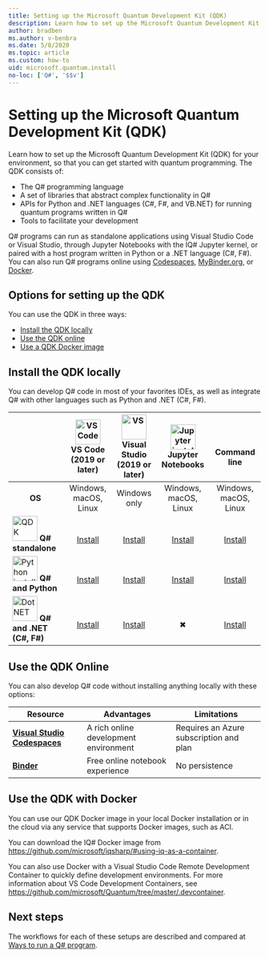 ```yaml
---
title: Setting up the Microsoft Quantum Development Kit (QDK)
description: Learn how to set up the Microsoft Quantum Development Kit for different environments.
author: bradben
ms.author: v-benbra
ms.date: 5/8/2020
ms.topic: article
ms.custom: how-to
uid: microsoft.quantum.install
no-loc: ['Q#', '$$v']
---
```


# Setting up the Microsoft Quantum Development Kit (QDK)

Learn how to set up the Microsoft Quantum Development Kit (QDK) for your environment, so that you can get started with quantum programming. The QDK consists of:

- The Q# programming language
- A set of libraries that abstract complex functionality in Q#
- APIs for Python and .NET languages (C#, F#, and VB.NET) for running quantum programs written in Q#
- Tools to facilitate your development

Q# programs can run as standalone applications using Visual Studio Code or Visual Studio, through Jupyter Notebooks with the IQ# Jupyter kernel, or paired with a host program written in Python or a .NET language (C#, F#). You can also run Q# programs online using [Codespaces](https://online.visualstudio.com/), [MyBinder.org](https://mybinder.org/), or [Docker](#use-the-qdk-with-docker). 

## Options for setting up the QDK

You can use the QDK in three ways:

- [Install the QDK locally](#install-the-qdk-locally)
- [Use the QDK online](#use-the-qdk-online)
- [Use a QDK Docker image](#use-the-qdk-with-docker)

## Install the QDK locally

You can develop Q# code in most of your favorites IDEs, as well as integrate Q# with other languages such as Python and .NET (C#, F#).

|&nbsp; |<img src="~/media/vs_code.png" alt="VS Code" width="50"/><br> **VS Code<br>(2019 or later)**|<img src="~/media/vs_studio.png" alt="VS" width="50"/><br>**Visual Studio<br>(2019 or later)** |<img src="~/media/jupyter.png" alt="Jupyter install" width="50"/><br> **Jupyter Notebooks**|<br><br> **Command line**|
|:-----|:-----:|:-----:|:-----:|:-----:|
|&nbsp;&nbsp;&nbsp;&nbsp;&nbsp;&nbsp;&nbsp;&nbsp;**OS** |Windows, macOS, Linux |Windows only |Windows, macOS, Linux |Windows, macOS, Linux |
|<img src="~/media/quantum.png" alt="QDK" width="50"/> **Q# standalone**  |<br>[Install](xref:microsoft.quantum.install.standalone) |<br> [Install](xref:microsoft.quantum.install.standalone)  |<br> [Install](xref:microsoft.quantum.install.jupyter) |<br>[Install](xref:microsoft.quantum.install.standalone)|
|<img src="~/media/python.png" alt="Python install" width="50"/> **Q#  and Python**  |<br>[Install](xref:microsoft.quantum.install.python) |<br>[Install](xref:microsoft.quantum.install.python) |<br>[Install](xref:microsoft.quantum.install.jupyter) |<br>[Install](xref:microsoft.quantum.install.python) |
|<img src="~/media/dot_net.png" alt="DotNET" width="50"/> **Q# and .NET (C#, F#)** |<br>[Install](xref:microsoft.quantum.install.cs) |<br>[Install](xref:microsoft.quantum.install.cs)|<br>&#10006; |<br>[Install](xref:microsoft.quantum.install.cs) |

## Use the QDK Online

You can also develop Q# code without installing anything locally with these options:

|Resource|Advantages|Limitations|
|---|---|---|
|[**Visual Studio Codespaces**](xref:microsoft.quantum.install.standalone)|A rich online development environment  |Requires an Azure subscription and plan |
|[**Binder**](xref:microsoft.quantum.install.binder) | Free online notebook experience |No persistence |

## Use the QDK with Docker

You can use our QDK Docker image in your local Docker installation or in the cloud via any service that supports Docker images, such as ACI.

You can download the IQ# Docker image from https://github.com/microsoft/iqsharp/#using-iq-as-a-container. 

You can also use Docker with a Visual Studio Code Remote Development Container to quickly define development environments. For more information about VS Code Development Containers, see https://github.com/microsoft/Quantum/tree/master/.devcontainer.

## Next steps

The workflows for each of these setups are described and compared at [Ways to run a Q# program](xref:microsoft.quantum.guide.host-programs).
